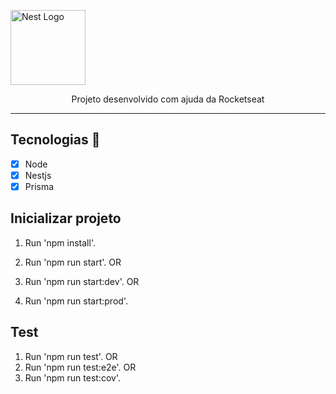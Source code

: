 <p allign="center">
  <a href="http://nestjs.com/" target="blank"><img src="https://nestjs.com/img/logo_text.svg" width="120" alt="Nest Logo" /></a>
</p>
<p align="center"> Projeto desenvolvido com ajuda da Rocketseat </p>
<hr>


## Tecnologias 🚀 

- [x] Node
- [x] Nestjs
- [x] Prisma

## Inicializar projeto

1. Run 'npm install'.<br />

2. Run 'npm run start'. OR <br />
2. Run 'npm run start:dev'. OR <br />
2. Run 'npm run start:prod'.<br />


## Test

1. Run 'npm run test'. OR <br />
1. Run 'npm run test:e2e'. OR <br />
1. Run 'npm run test:cov'. <br />
